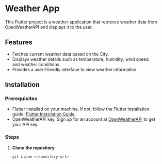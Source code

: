 # Weather App

This Flutter project is a weather application that retrieves weather data from OpenWeatherAPI and displays it to the user.

## Features

- Fetches current weather data based on the City.
- Displays weather details such as temperature, humidity, wind speed, and weather conditions.
- Provides a user-friendly interface to view weather information.

## Installation

### Prerequisites

- Flutter installed on your machine. If not, follow the Flutter installation guide: [Flutter Installation Guide](https://flutter.dev/docs/get-started/install).
- OpenWeatherAPI key. Sign up for an account at [OpenWeatherAPI](https://home.openweathermap.org/users/sign_up) to get your API key.

### Steps

1. **Clone the repository**

   ```bash
   git clone <repository-url>
